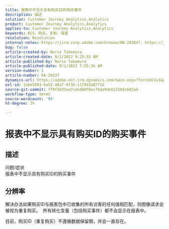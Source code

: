 ```yaml
---
title: 报表中不显示具有购买ID的购买事件
description: 描述
solution: Customer Journey Analytics,Analytics
product: Customer Journey Analytics,Analytics
applies-to: Customer Journey Analytics,Analytics
keywords: KCS，购买，复制，保留
resolution: Resolution
internal-notes: https://jira.corp.adobe.com/browse/AN-282047, https://jira.corp.adobe.com/browse/AN-287475
bug: false
article-created-by: Norio Takemura
article-created-date: 8/1/2022 9:25:55 AM
article-published-by: Norio Takemura
article-published-date: 9/1/2022 7:55:36 AM
version-number: 1
article-number: KA-20237
dynamics-url: https://adobe-ent.crm.dynamics.com/main.aspx?forceUCI=1&pagetype=entityrecord&etn=knowledgearticle&id=f8636eed-7b11-ed11-b83d-0022480862c6
exl-id: 1abe5093-ba52-48af-9f3b-11f943a87f1d
source-git-commit: 7f0f5035ea7cebd60f6ec7bda9de6225b6c602a4
workflow-type: tm+mt
source-wordcount: '93'
ht-degree: 3%

---
```


# 报表中不显示具有购买ID的购买事件

## 描述

问题/症状
<br>报表中不显示具有购买ID的购买事件


## 分辨率


解决办法如果购买ID与报表包中已收集的所有访客的任何值相匹配，则图像请求会被视为重复购买。  所有转化变量（包括购买事件）都不会显示在报表中。

目前，购买ID（重复购买）不遵循数据保留期，并会一直存在。
